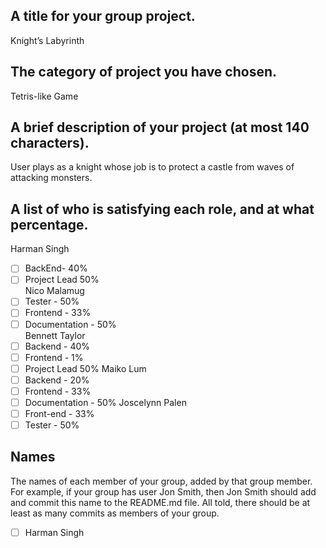 ## A title for your group project.
Knight’s Labyrinth  
## The category of project you have chosen.
Tetris-like Game
## A brief description of your project (at most 140 characters).
User plays as a knight whose job is to protect a castle from waves of attacking monsters.
## A list of who is satisfying each role, and at what percentage.
Harman Singh 
- [ ] BackEnd- 40%  
- [ ] Project Lead 50%    
Nico Malamug 
- [ ] Tester - 50%  
- [ ] Frontend - 33%  
- [ ] Documentation - 50%  
Bennett Taylor 
- [ ] Backend - 40%  
- [ ] Frontend - 1%  
- [ ] Project Lead 50%
Maiko Lum
- [ ] Backend - 20%
- [ ] Frontend - 33%
- [ ] Documentation - 50%
Joscelynn Palen
- [ ] Front-end - 33%
- [ ] Tester - 50%

## Names
The names of each member of your group, added by that group member. For example, if your group has user Jon Smith, then Jon Smith should add and commit this name to the README.md file. All told, there should be at least as many commits as members of your group.
- [ ] Harman Singh
